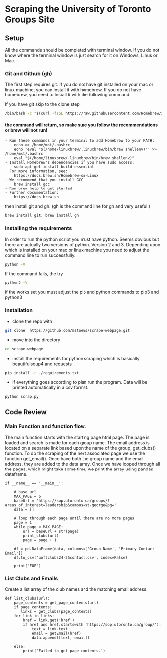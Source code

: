# Scraping the University of Toronto Groups Site

## Setup
All the commands should be completed with terminal window. If you do not know where the terminal window is just search for it on Windows, Linus or Mac. 

### Git and Github (gh)
The first step requires git. If you do not have git installed on your mac or linux machine, you can install it with homebrew. If you do not have homebrew, you need to install it with the following command.

If you have git skip to the clone step


````bash
/bin/bash -c "$(curl -fsSL https://raw.githubusercontent.com/Homebrew/install/HEAD/install.sh)"
````
#### the command will return, so make sure you follow the recommendations or brew will not run!

````
- Run these commands in your terminal to add Homebrew to your PATH:
    echo >> /home/mst/.bashrc
    echo 'eval "$(/home/linuxbrew/.linuxbrew/bin/brew shellenv)"' >> /home/mst/.bashrc
    eval "$(/home/linuxbrew/.linuxbrew/bin/brew shellenv)"
- Install Homebrew's dependencies if you have sudo access:
    sudo apt-get install build-essential
  For more information, see:
    https://docs.brew.sh/Homebrew-on-Linux
- We recommend that you install GCC:
    brew install gcc
- Run brew help to get started
- Further documentation:
    https://docs.brew.sh

````

then install git and gh. (gh is the command line for gh and very useful.)

````bash
brew install git; brew install gh
````

### Installing the requirements

In order to run the python script you must have python. Seems obvious but there are actually two versions of python. Version 2 and 3. Depending upon which is installed on your mac or linux machine you need to adjust the command line to run successfully. 

````bash
python -V
````
If the command fails, the try 

````bash
python3 -V
````
if the works set you must adjust the pip and python commands to pip3 and python3 

### Installation
* clone the repo with :
````bash
git clone  https://github.com/mstoews/scrape-webpage.git 
````
* move into the directory

````bash
cd scrape-webpage
````

* install the requirements for python scraping which is basically beautifulsoup4 and requests

````bash
pip install -r ./requirements.txt
````

* if everything goes according to plan run the program. Data will be printed automatically in a csv format.

````bash
python scrap.py
````

## Code Review

### Main Function and function flow.
The main function starts with the starting page html page. The page is loaded and search is made for each group name. The email address is located on a separate link based upon the name of the group, get_clubs() function.  To do the scraping of the next associated page we use the function get_email(). Once have both the group name and the email address, they are added to the data array. Once we have looped through all the pages, which might take some time, we print the array using pandas dataframe. 

````
if __name__ == '__main__':
    
    # base url
    MAX_PAGE = 6
    baseUrl = 'https://sop.utoronto.ca/groups/?areas_of_interest=leadership&campus=st-george&pg='
    data = []

    # loop through each page until there are no more pages
    page = 1
    while page < MAX_PAGE:
        url = baseUrl + str(page)
        print_clubs(url)
        page = page + 1

    df = pd.DataFrame(data, columns=['Group Name', 'Primary Contact Email'])
    df.to_csv('uoftclubs24-25contact.csv', index=False)

    print("EOF")

````

### List Clubs and Emails
Create a list array of the club names and the matching email address. 

````
def list_clubs(url):
    page_contents = get_page_contents(url) 
    if page_contents:
       links = get_clubs(page_contents)        
    for link in links:
        href = link.get('href')                        
        if href and href.startswith('https://sop.utoronto.ca/group/'):
            text = link.text            
            email = getEmail(href)
            data.append([text, email])                
        
    else:
        print('Failed to get page contents.')

````